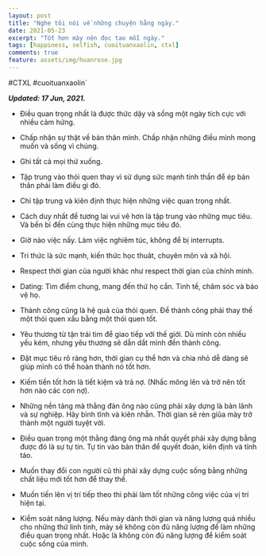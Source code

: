 ```yaml
---
layout: post
title: "Nghe tôi nói về những chuyện hằng ngày."
date: 2021-05-23
excerpt: "Tốt hơn mày nên đọc tao mỗi ngày."
tags: [happiness, selfish, cuoituanxaolin, ctxl]
comments: true
feature: assets/img/huanrose.jpg
---
```


#CTXL
#cuoituanxaolin`

***Updated: 17 Jun, 2021.***

- Điều quan trọng nhất là được thức dậy và sống một ngày tích cực với nhiều cảm hứng.

- Chấp nhận sự thật về bản thân mình. Chấp nhận những điều mình mong muốn và sống vì chúng.

- Ghi tất cả mọi thứ xuống.

- Tập trung vào thói quen thay vì sử dụng sức mạnh tinh thần để ép bản thân phải làm điều gì đó.

- Chỉ tập trung và kiên định thực hiện những việc quan trọng nhất.

- Cách duy nhất để tương lai vui vẽ hơn là tập trung vào những mục tiêu. Và bền bỉ đến cùng thực hiện những mục tiêu đó.

- Giờ nào việc nấy. Làm việc nghiêm túc, không để bị interrupts.

- Tri thức là sức mạnh, kiến thức học thuât, chuyên môn và xã hội. 

- Respect thời gian của người khác như respect thời gian của chính mình.

- Dating: Tìm điểm chung, mang đến thứ họ cần. Tinh tế, chăm sóc và bảo vệ họ.

- Thành công cũng là hệ quả của thói quen. Để thành công phải thay thế một thói quen xấu bằng một thói quen tốt.

- Yêu thương từ tận trái tim để giao tiếp với thế giới. Dù mình còn nhiều yếu kém, nhưng yêu thương sẽ dẫn dắt mình đến thành công.

- Đặt mục tiêu rõ ràng hơn, thời gian cụ thể hơn và chia nhỏ dễ dàng sẽ giúp mình có thể hoàn thành nó tốt hơn.

- Kiếm tiền tốt hơn là tiết kiệm và trả nợ. (Nhấc mông lên và trở nên tốt hơn nào các con nợ).

- Những nền tảng mà thằng đàn ông nào cũng phải xây dựng là bản lãnh và sự nghiệp. Hãy bình tĩnh và kiên nhẫn. Thời gian sẽ rèn giũa mày trở thành một người tuyệt vời.

- Điều quan trọng một thằng đàng ông mà nhất quyết phải xây dựng bằng được đó là sự tự tin. Tự tin vào bản thân để quyết đoán, kiên định và tỉnh táo.

- Muốn thay đổi con người cũ thì phải xây dựng cuộc sống bằng những chất liệu mới tốt hơn để thay thế.

- Muốn tiến lên vị trí tiếp theo thì phải làm tốt những công việc của vị trí hiện tại.

- Kiểm soát năng lượng. Nếu mày dành thời gian và năng lượng quá nhiều cho những thứ linh tinh, mày sẽ không còn đủ năng lượng để làm những điều quan trọng nhất. Hoặc là không còn đủ năng lượng để kiểm soát cuộc sống của mình.